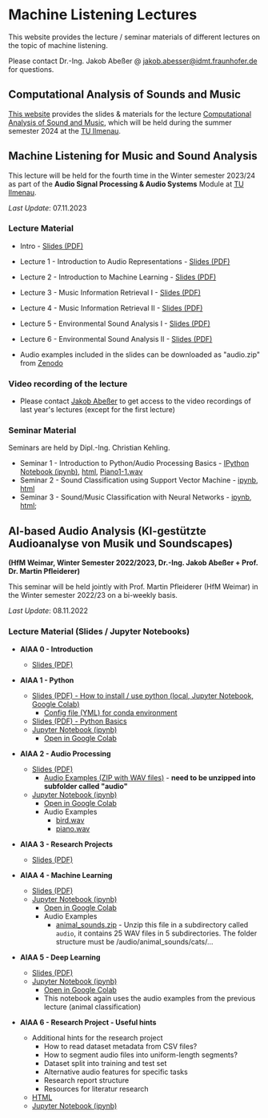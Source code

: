 # Machine Listening Lectures

This website provides the lecture / seminar materials of different lectures on the topic of machine listening.

Please contact Dr.-Ing. Jakob Abeßer @ <jakob.abesser@idmt.fraunhofer.de> for questions.

## Computational Analysis of Sounds and Music

[This website](https://machinelistening.github.io/casm/) provides the slides & materials for the lecture [Computational Analysis of Sound and Music](https://www.tu-ilmenau.de/modultafeln/?fnqall=201260), 
which will be held during the summer semester 2024 at the [TU Ilmenau](https://www.tu-ilmenau.de/).


## Machine Listening for Music and Sound Analysis 

This lecture will be held for the fourth time in the Winter semester 2023/24 as part of the **Audio Signal Processing & Audio Systems** Module at [TU Ilmenau](https://www.tu-ilmenau.de/).

*Last Update*: 07.11.2023

### Lecture Material

- Intro - [Slides (PDF)](Machine_Listening_L0_Introduction.pdf)
- Lecture 1 - Introduction to Audio Representations - [Slides (PDF)](Machine_Listening_L1_Audio_Representations.pdf)
- Lecture 2 - Introduction to Machine Learning - [Slides (PDF)](Machine_Listening_L2_Machine_Learning.pdf)
- Lecture 3 - Music Information Retrieval I - [Slides (PDF)](Machine_Listening_L3_MIR_1.pdf) 
- Lecture 4 - Music Information Retrieval II - [Slides (PDF)](Machine_Listening_L4_MIR_2.pdf)
- Lecture 5 - Environmental Sound Analysis I - [Slides (PDF)](Machine_Listening_L5_ESA_1.pdf) 
- Lecture 6 - Environmental Sound Analysis II - [Slides (PDF)](Machine_Listening_L6_ESA_2.pdf)

- Audio examples included in the slides can be downloaded as "audio.zip" from [Zenodo](https://zenodo.org/record/5718279)

### Video recording of the lecture

- Please contact [Jakob Abeßer](mailto:jakob.abesser@idmt.fraunhofer.de?subject=[MachineListening]%20Lecture%20Video%20Access) to get access to the video recordings of last year's lectures (except for the first lecture)

### Seminar Material

Seminars are held by Dipl.-Ing. Christian Kehling.

 - Seminar 1 - Introduction to Python/Audio Processing Basics - [IPython Notebook (ipynb)](Machine_Listening_Seminar_1.ipynb), [html](Machine_Listening_Seminar_1.html), [Piano1-1.wav](Piano1-1.wav)
 - Seminar 2 - Sound Classification using Support Vector Machine - [ipynb](Machine_Listening_Seminar_2.ipynb), [html](Machine_Listening_Seminar_2.html)
 - Seminar 3 - Sound/Music Classification with Neural Networks - [ipynb](Machine_Listening_Seminar_3.ipynb), [html](Machine_Listening_Seminar_3.html); 


## AI-based Audio Analysis (KI-gestützte Audioanalyse von Musik und Soundscapes) 

**(HfM Weimar, Winter Semester 2022/2023, Dr.-Ing. Jakob Abeßer + Prof. Dr. Martin Pfleiderer)**

This seminar will be held jointly with Prof. Martin Pfleiderer (HfM Weimar) in the Winter semester 2022/23 on a bi-weekly basis.

*Last Update*: 08.11.2022

### Lecture Material (Slides / Jupyter Notebooks)

- **AIAA 0 - Introduction** 
   - [Slides (PDF)](AIAA_0_Introduction.pdf)
   
- **AIAA 1 - Python** 
   - [Slides (PDF) - How to install / use python (local, Jupyter Notebook, Google Colab)](AIAA_1_Python_Environments.pdf)
      - [Config file (YML) for conda environment](aiaa.yml)
   - [Slides (PDF) - Python Basics](AIAA_1_Python.pdf)
   - [Jupyter Notebook (ipynb)](AIAA_1_Python.ipynb)
      - [Open in Google Colab](https://colab.research.google.com/github/machinelistening/machinelistening.github.io/blob/master/AIAA_1_Python.ipynb)

- **AIAA 2 - Audio Processing** 
   - [Slides (PDF)](AIAA_2_Audio_Processing.pdf)
     - [Audio Examples (ZIP with WAV files)](AIAA_2_Audio_Processing_Audio_Examples.zip) - **need to be unzipped into subfolder called "audio"**
   - [Jupyter Notebook (ipynb)](AIAA_2_Audio_Processing.ipynb)
      - [Open in Google Colab](https://colab.research.google.com/github/machinelistening/machinelistening.github.io/blob/master/AIAA_2_Audio_Processing.ipynb)
      - Audio Examples
         - [bird.wav](bird.wav)
         - [piano.wav](piano.wav)

- **AIAA 3 - Research Projects** 
   - [Slides (PDF)](AIAA_3_Research_Projects.pdf)

- **AIAA 4 - Machine Learning** 
   - [Slides (PDF)](AIAA_4_Machine_Learning.pdf)
   - [Jupyter Notebook (ipynb)](AIAA_4_Machine_Learning.ipynb)
      - [Open in Google Colab](https://colab.research.google.com/github/machinelistening/machinelistening.github.io/blob/master/AIAA_4_Machine_Learning.ipynb)
      - Audio Examples
         - [animal_sounds.zip](animal_sounds.zip) - Unzip this file in a subdirectory called ```audio```, it contains 25 WAV files in 5 subdirectories. The folder structure must be /audio/animal_sounds/cats/...

- **AIAA 5 - Deep Learning** 
   - [Slides (PDF)](AIAA_5_Deep_Learning.pdf)
   - [Jupyter Notebook (ipynb)](AIAA_5_Deep_Learning.ipynb)
      - [Open in Google Colab](https://colab.research.google.com/github/machinelistening/machinelistening.github.io/blob/master/AIAA_5_Deep_Learning.ipynb)
      - This notebook again uses the audio examples from the previous lecture (animal classification)

- **AIAA 6 - Research Project - Useful hints**
   - Additional hints for the research project
      - How to read dataset metadata from CSV files?
      - How to segment audio files into uniform-length segments?
      - Dataset split into training and test set
      - Alternative audio features for specific tasks
      - Research report structure
      - Resources for literatur research
   - [HTML](AIAA_6_Research_Project_Useful_Hints.html)
   - [Jupyter Notebook (ipynb)](AIAA_6_Research_Project_Useful_Hints.ipynb)


